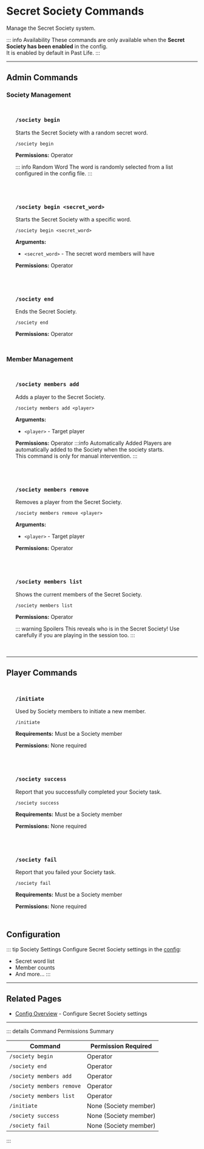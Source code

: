 #  Secret Society Commands

Manage the Secret Society system.

::: info Availability
These commands are only available when the **Secret Society has been enabled** in the config.<br>
It is enabled by default in Past Life.
:::

---

## Admin Commands

### Society Management

<div class="command-block">

### `/society begin`

Starts the Secret Society with a random secret word.

```
/society begin
```

**Permissions:** Operator

::: info Random Word
The word is randomly selected from a list configured in the config file.
:::

</div>

<div class="command-block">

### `/society begin <secret_word>`

Starts the Secret Society with a specific word.

```
/society begin <secret_word>
```

**Arguments:**
- `<secret_word>` - The secret word members will have

**Permissions:** Operator

</div>

<div class="command-block">

### `/society end`

Ends the Secret Society.

```
/society end
```

**Permissions:** Operator

</div>

### Member Management

<div class="command-block">

### `/society members add`

Adds a player to the Secret Society.

```
/society members add <player>
```

**Arguments:**
- `<player>` - Target player

**Permissions:** Operator
:::info Automatically Added
Players are automatically added to the Society when the society starts.<br>
This command is only for manual intervention.
:::
</div>

<div class="command-block">

### `/society members remove`

Removes a player from the Secret Society.

```
/society members remove <player>
```

**Arguments:**
- `<player>` - Target player

**Permissions:** Operator

</div>

<div class="command-block">

### `/society members list`

Shows the current members of the Secret Society.

```
/society members list
```

**Permissions:** Operator

::: warning Spoilers
This reveals who is in the Secret Society! Use carefully if you are playing in the session too.
:::

</div>

---

## Player Commands

<div class="command-block">

### `/initiate`

Used by Society members to initiate a new member.

```
/initiate
```

**Requirements:** Must be a Society member

**Permissions:** None required

</div>

<div class="command-block">

### `/society success`

Report that you successfully completed your Society task.

```
/society success
```

**Requirements:** Must be a Society member

**Permissions:** None required

</div>

<div class="command-block">

### `/society fail`

Report that you failed your Society task.

```
/society fail
```

**Requirements:** Must be a Society member

**Permissions:** None required

</div>

## Configuration

::: tip Society Settings
Configure Secret Society settings in the [config](/config/overview):
- Secret word list
- Member counts
- And more...
:::

---

## Related Pages

- [Config Overview](/config/overview) - Configure Secret Society settings

---

::: details Command Permissions Summary

| Command                        | Permission Required   |
|--------------------------------|-----------------------|
| `/society begin`               | Operator              |
| `/society end`                 | Operator              |
| `/society members add`         | Operator              |
| `/society members remove`      | Operator              |
| `/society members list`        | Operator              |
| `/initiate`                    | None (Society member) |
| `/society success`             | None (Society member) |
| `/society fail`                | None (Society member) |
:::

<style scoped>
.command-block {
  background: var(--vp-c-bg-soft);
  border: 1px solid var(--vp-c-divider);
  border-radius: 8px;
  padding: 1.5rem;
  margin: 1.5rem 0;
}

.command-block h3 {
  margin-top: 0;
  color: var(--vp-c-brand-1);
  font-family: var(--vp-font-family-mono);
}

.command-block > *:last-child {
  margin-bottom: 0;
}
</style>